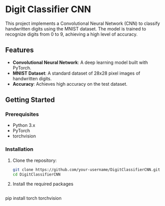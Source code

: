 # Digit Classifier CNN

This project implements a Convolutional Neural Network (CNN) to classify handwritten digits using the MNIST dataset. The model is trained to recognize digits from 0 to 9, achieving a high level of accuracy.

## Features
- **Convolutional Neural Network**: A deep learning model built with PyTorch.
- **MNIST Dataset**: A standard dataset of 28x28 pixel images of handwritten digits.
- **Accuracy**: Achieves high accuracy on the test dataset.

## Getting Started

### Prerequisites
- Python 3.x
- PyTorch
- torchvision

### Installation
1. Clone the repository:
   ```bash
   git clone https://github.com/your-username/DigitClassifierCNN.git
   cd DigitClassifierCNN

2. Install the required packages
   ```bash
  pip install torch torchvision
